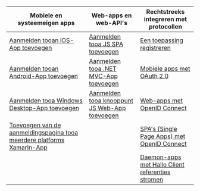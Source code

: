 | Mobiele en systeemeigen apps | Web-apps en web-API's | Rechtstreeks integreren met protocollen |
| --- | --- | --- |
| [Aanmelden tooan iOS-App toevoegen](../articles/active-directory/develop/GuidedSetups/active-directory-ios.md) | [Aanmelden tooa JS SPA toevoegen](../articles/active-directory/develop/GuidedSetups/active-directory-javascriptspa.md) |[Een toepassing registreren](../articles/active-directory/develop/active-directory-v2-app-registration.md) | 
| [Aanmelden tooan Android-App toevoegen](../articles/active-directory/develop/guidedsetups/active-directory-mobileanddesktopapp-android-intro.md) | [Aanmelden tooa .NET MVC-App toevoegen](../articles/active-directory/develop/guidedsetups/active-directory-serversidewebapp-aspnetwebappowin-intro.md) |[Mobiele apps met OAuth 2.0](../articles/active-directory/develop/active-directory-v2-protocols-oauth-code.md) |
| [Aanmelden tooa Windows Desktop-App toevoegen](../articles/active-directory/develop/guidedsetups/active-directory-mobileanddesktopapp-windowsdesktop-intro.md) |[Aanmelden tooa knooppunt JS Web-App toevoegen](../articles/active-directory/develop/active-directory-v2-devquickstarts-node-web.md) |[Web-apps met OpenID Connect](../articles/active-directory/develop/active-directory-v2-protocols-oidc.md) |
| [Toevoegen van de aanmeldingspagina tooa meerdere platforms Xamarin-App](https://github.com/Azure-Samples/active-directory-xamarin-native-v2)|  |[SPA's (Single Page Apps) met OpenID Connect](../articles/active-directory/develop/active-directory-v2-protocols-implicit.md) |
|  |  | [Daemon-apps met Hallo Client referenties stromen](../articles/active-directory/develop/active-directory-v2-protocols-oauth-client-creds.md) |
